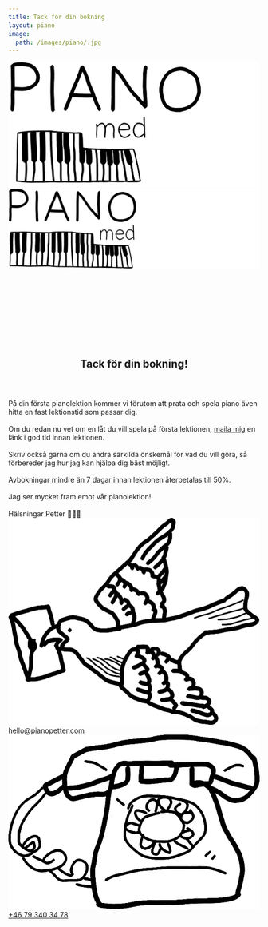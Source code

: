 ```yaml
---
title: Tack för din bokning
layout: piano
image:
  path: /images/piano/.jpg
---
```


<html lang="en">

<header>
	<a class="narrow_title" href="/piano">
		<img src="/images/pianomedpiano.png">
	</a>
	<a class="wide_title" href="/piano">
		<img src="/images/pianomedwide.png">
	</a>
</header>
<div class="thanks" style="padding: 90px 0px 0px;">
	<h2 style="text-align: center; padding-bottom: 40px;">Tack för din bokning! </h2>
		På din första pianolektion kommer vi förutom att prata och spela piano även hitta en fast lektionstid som passar dig. 
		<br>
		<br>
		Om du redan nu vet om en låt du vill spela på första lektionen, <a href="mailto:hello@pianopetter.com?subject=Låt till pianolektion">maila mig</a> en länk i god tid innan lektionen. 
		<br>
		<br>
		Skriv också gärna om du andra särkilda önskemål för vad du vill göra, så förbereder jag hur jag kan hjälpa dig bäst möjligt. 
		<br>
		<br>
		Avbokningar mindre än 7 dagar innan lektionen återbetalas till 50%.
		<br>
		<br>
		Jag ser mycket fram emot vår pianolektion! 
		<br>
		<br>
		Hälsningar Petter 🙋🏼‍♂️
</div>
<div id="contact">
	<div> 
		<div>
			<img src="/images/email.png">
			<a href="mailto:hello@pianopetter.com?subject=Pianolektioner">hello@pianopetter.com</a>	
		</div>
		<div>
			<img style="margin-right: 25px;" src="/images/phone.png">
			<a href="tel:+46 (0) 79 340 34 79">+46 79 340 34 78</a>
		</div>
	</div>
</div>	
</html>
